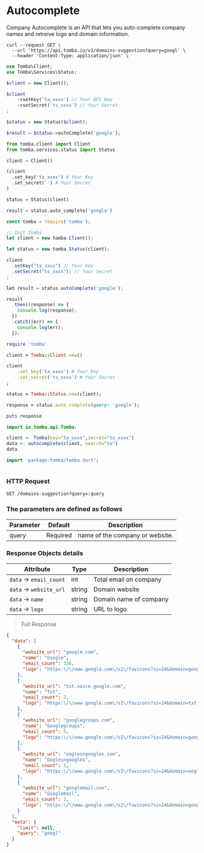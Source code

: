 # Autocomplete

Company Autocomplete is an API that lets you auto-complete company names and retreive logo and domain information.

```shell
curl --request GET \
  --url 'https://api.tomba.io/v1/domains-suggestion?query=googl' \
  --header 'Content-Type: application/json' \
```

```php
use Tomba\Client;
use Tomba\Services\Status;

$client = new Client();

$client
    ->setKey('ta_xxxx') // Your API Key
    ->setSecret('ts_xxxx') // Your Secret
;

$status = new Status($client);

$result = $status->autoComplete('google');

```

```python
from tomba.client import Client
from tomba.services.status import Status

client = Client()

(client
  .set_key('ta_xxxx') # Your Key
  .set_secret('') # Your Secret
)

status = Status(client)

result = status.auto_complete('google')

```

```javascript
const tomba = require('tomba');

// Init Tomba
let client = new tomba.Client();

let status = new tomba.Status(client);

client
  .setKey("ta_xxxx") // Your Key
  .setSecret("ts_xxxx"); // Your Secret
;

let result = status.autoComplete('google');

result
  .then((response) => {
    console.log(response);
  })
  .catch((err) => {
    console.log(err);
  });

```

```ruby
require 'tomba'

client = Tomba::Client.new()

client
    .set_key('ta_xxxx') # Your Key
    .set_secret('ts_xxxx') # Your Secret
;

status = Tomba::Status.new(client);

response = status.auto_complete(query: 'google');

puts response

```

```java
import io.tomba.api.Tomba;

```

```r
client <- Tomba(key="ta_xxxx",secret="ts_xxxx")
data <- autocomplete(client, search="to")
data

```

```dart
import 'package:tomba/tomba.dart';

```

```powershell

```

### HTTP Request

`GET /domains-suggestion?query=:query`

### The parameters are defined as follows

| Parameter | Default  | Description                     |
| --------- | -------- | ------------------------------- |
| query     | Required | name of the company or website. |

### Response Objects details

| Attribute               | Type   | Description            |
| ----------------------- | ------ | ---------------------- |
| `data` -> `email_count` | int    | Total email on company |
| `data` -> `website_url` | string | Domain website         |
| `data` -> `name`        | string | Domain name of company |
| `data` -> `logo`        | string | URL to logo            |

> Full Response

```json
{
  "data": [
    {
      "website_url": "google.com",
      "name": "Google",
      "email_count": 336,
      "logo": "https:\/\/www.google.com\/s2\/favicons?sz=24&domain=google.com"
    },
    {
      "website_url": "txt.voice.google.com",
      "name": "Txt",
      "email_count": 2,
      "logo": "https:\/\/www.google.com\/s2\/favicons?sz=24&domain=txt.voice.google.com"
    },
    {
      "website_url": "googlegroups.com",
      "name": "Googlegroups",
      "email_count": 5,
      "logo": "https:\/\/www.google.com\/s2\/favicons?sz=24&domain=googlegroups.com"
    },
    {
      "website_url": "ooglesngoogles.com",
      "name": "Ooglesngoogles",
      "email_count": 1,
      "logo": "https:\/\/www.google.com\/s2\/favicons?sz=24&domain=ooglesngoogles.com"
    },
    {
      "website_url": "googlemail.con",
      "name": "Googlemail",
      "email_count": 2,
      "logo": "https:\/\/www.google.com\/s2\/favicons?sz=24&domain=googlemail.con"
    }
  ],
  "meta": {
    "limit": null,
    "query": "googl"
  }
}
```
